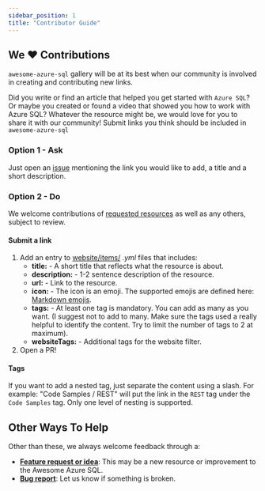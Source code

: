 ```yaml
---
sidebar_position: 1
title: "Contributor Guide"
---
```


## We ♥️ Contributions

`awesome-azure-sql` gallery will be at its best when our community is involved in creating and contributing new links.

Did you write or find an article that helped you get started with `Azure SQL`? Or maybe you created or found a video that showed you how to work with Azure SQL? Whatever the resource might be, we would love for you to share it with our community! Submit links you think should be included in `awesome-azure-sql`

### Option 1 - Ask

Just open an [issue](https://github.com/yorek/awesome-azure-sql/issues/new/choose) mentioning the link you would like to add, a title and a short description.

### Option 2 - Do

We welcome contributions of [requested resources](https://github.com/yorek/awesome-azure-sql/issues) as well as any others, subject to review.

#### Submit a link

1. Add an entry to [website/items/](https://github.com/yorek/awesome-azure-sql/blob/main/website/items/) *.yml* files that includes:
    - **title:** - A short title that reflects what the resource is about.
    - **description:** - 1-2 sentence description of the resource.
    - **url:** - Link to the resource.
    - **icon:** - The icon is an emoji. The supported emojis are defined here: [Markdown emojis](https://github.com/markdown-templates/markdown-emojis).
    - **tags:**  - At least one tag is mandatory. You can add as many as you want. (I suggest not to add to many. Make sure the tags used a really helpful to identify the content. Try to limit the number of tags to 2 at maximum).
    - **websiteTags:**  - Additional tags for the website filter.
2. Open a PR!

#### Tags

If you want to add a nested tag, just separate the content using a slash. For example: "Code Samples / REST" will put the link in the `REST` tag under the `Code Samples` tag. Only one level of nesting is supported.

## Other Ways To Help

Other than these, we always welcome feedback through a:

- [**Feature request or idea**](https://github.com/yorek/awesome-azure-sql/issues/new/choose): This may be a new resource or improvement to the Awesome Azure SQL.
- [**Bug report**](https://github.com/yorek/awesome-azure-sql/issues/new/choose): Let us know if something is broken.
